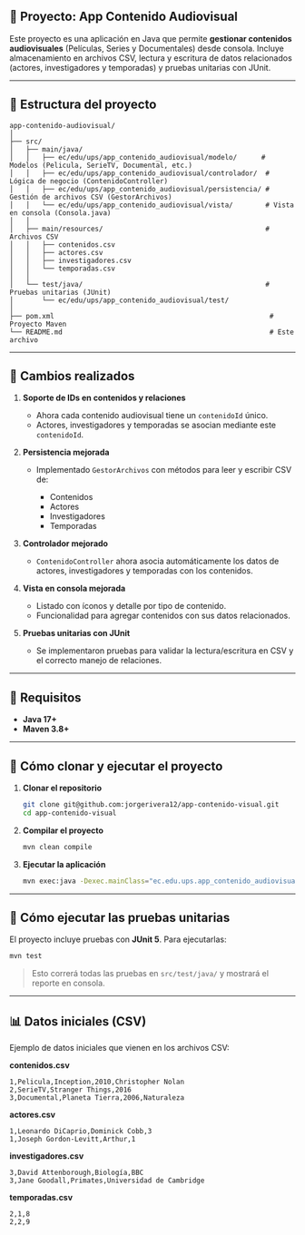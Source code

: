## 🎥 Proyecto: App Contenido Audiovisual

Este proyecto es una aplicación en Java que permite **gestionar contenidos audiovisuales** (Películas, Series y Documentales) desde consola.
Incluye almacenamiento en archivos CSV, lectura y escritura de datos relacionados (actores, investigadores y temporadas) y pruebas unitarias con JUnit.

---

## 📂 Estructura del proyecto

```
app-contenido-audiovisual/
│
├── src/
│   ├── main/java/
│   │   ├── ec/edu/ups/app_contenido_audiovisual/modelo/      # Modelos (Pelicula, SerieTV, Documental, etc.)
│   │   ├── ec/edu/ups/app_contenido_audiovisual/controlador/  # Lógica de negocio (ContenidoController)
│   │   ├── ec/edu/ups/app_contenido_audiovisual/persistencia/ # Gestión de archivos CSV (GestorArchivos)
│   │   └── ec/edu/ups/app_contenido_audiovisual/vista/        # Vista en consola (Consola.java)
│   │
│   ├── main/resources/                                        # Archivos CSV
│   │   ├── contenidos.csv
│   │   ├── actores.csv
│   │   ├── investigadores.csv
│   │   └── temporadas.csv
│   │
│   └── test/java/                                             # Pruebas unitarias (JUnit)
│       └── ec/edu/ups/app_contenido_audiovisual/test/
│
├── pom.xml                                                     # Proyecto Maven
└── README.md                                                   # Este archivo
```

---

## 📝 Cambios realizados

1. **Soporte de IDs en contenidos y relaciones**

   * Ahora cada contenido audiovisual tiene un `contenidoId` único.
   * Actores, investigadores y temporadas se asocian mediante este `contenidoId`.

2. **Persistencia mejorada**

   * Implementado `GestorArchivos` con métodos para leer y escribir CSV de:

     * Contenidos
     * Actores
     * Investigadores
     * Temporadas

3. **Controlador mejorado**

   * `ContenidoController` ahora asocia automáticamente los datos de actores, investigadores y temporadas con los contenidos.

4. **Vista en consola mejorada**

   * Listado con íconos y detalle por tipo de contenido.
   * Funcionalidad para agregar contenidos con sus datos relacionados.

5. **Pruebas unitarias con JUnit**

   * Se implementaron pruebas para validar la lectura/escritura en CSV y el correcto manejo de relaciones.

---

## 🔧 Requisitos

* **Java 17+**
* **Maven 3.8+**

---

## 🚀 Cómo clonar y ejecutar el proyecto

1. **Clonar el repositorio**

   ```bash
   git clone git@github.com:jorgerivera12/app-contenido-visual.git
   cd app-contenido-visual
   ```

2. **Compilar el proyecto**

   ```bash
   mvn clean compile
   ```

3. **Ejecutar la aplicación**

   ```bash
   mvn exec:java -Dexec.mainClass="ec.edu.ups.app_contenido_audiovisual.vista.Consola"
   ```

---

## 🧪 Cómo ejecutar las pruebas unitarias

El proyecto incluye pruebas con **JUnit 5**.
Para ejecutarlas:

```bash
mvn test
```

> Esto correrá todas las pruebas en `src/test/java/` y mostrará el reporte en consola.

---

## 📊 Datos iniciales (CSV)

Ejemplo de datos iniciales que vienen en los archivos CSV:

**contenidos.csv**

```
1,Pelicula,Inception,2010,Christopher Nolan
2,SerieTV,Stranger Things,2016
3,Documental,Planeta Tierra,2006,Naturaleza
```

**actores.csv**

```
1,Leonardo DiCaprio,Dominick Cobb,3
1,Joseph Gordon-Levitt,Arthur,1
```

**investigadores.csv**

```
3,David Attenborough,Biología,BBC
3,Jane Goodall,Primates,Universidad de Cambridge
```

**temporadas.csv**

```
2,1,8
2,2,9
```
